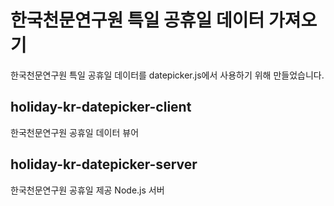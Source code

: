 # 한국천문연구원 특일 공휴일 데이터 가져오기
한국천문연구원 특일 공휴일 데이터를 datepicker.js에서 사용하기 위해 만들었습니다.
## holiday-kr-datepicker-client
한국천문연구원 공휴일 데이터 뷰어
## holiday-kr-datepicker-server
한국천문연구원 공휴일 제공 Node.js 서버